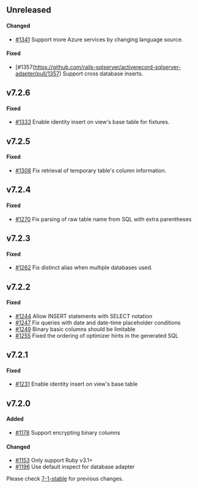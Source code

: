 ## Unreleased

#### Changed

- [#1341](https://github.com/rails-sqlserver/activerecord-sqlserver-adapter/pull/1341) Support more Azure services by changing language source.

#### Fixed

- [#1357(https://github.com/rails-sqlserver/activerecord-sqlserver-adapter/pull/1357) Support cross database inserts.

## v7.2.6

#### Fixed

- [#1333](https://github.com/rails-sqlserver/activerecord-sqlserver-adapter/pull/1333) Enable identity insert on view's base table for fixtures.

## v7.2.5

#### Fixed

- [#1308](https://github.com/rails-sqlserver/activerecord-sqlserver-adapter/pull/1308) Fix retrieval of temporary table's column information.

## v7.2.4

#### Fixed

- [#1270](https://github.com/rails-sqlserver/activerecord-sqlserver-adapter/pull/1270) Fix parsing of raw table name from SQL with extra parentheses

## v7.2.3

#### Fixed

- [#1262](https://github.com/rails-sqlserver/activerecord-sqlserver-adapter/pull/1262) Fix distinct alias when multiple databases used.

## v7.2.2

#### Fixed

- [#1244](https://github.com/rails-sqlserver/activerecord-sqlserver-adapter/pull/1244) Allow INSERT statements with SELECT notation
- [#1247](https://github.com/rails-sqlserver/activerecord-sqlserver-adapter/pull/1247) Fix queries with date and date-time placeholder conditions
- [#1249](https://github.com/rails-sqlserver/activerecord-sqlserver-adapter/pull/1249) Binary basic columns should be limitable
- [#1255](https://github.com/rails-sqlserver/activerecord-sqlserver-adapter/pull/1255) Fixed the ordering of optimizer hints in the generated SQL

## v7.2.1

#### Fixed

- [#1231](https://github.com/rails-sqlserver/activerecord-sqlserver-adapter/pull/1231) Enable identity insert on view's base table

## v7.2.0

#### Added

- [#1178](https://github.com/rails-sqlserver/activerecord-sqlserver-adapter/pull/1178) Support encrypting binary columns

#### Changed

- [#1153](https://github.com/rails-sqlserver/activerecord-sqlserver-adapter/pull/1153) Only support Ruby v3.1+
- [#1196](https://github.com/rails-sqlserver/activerecord-sqlserver-adapter/pull/1196) Use default inspect for database adapter


Please check [7-1-stable](https://github.com/rails-sqlserver/activerecord-sqlserver-adapter/blob/7-1-stable/CHANGELOG.md) for previous changes.
